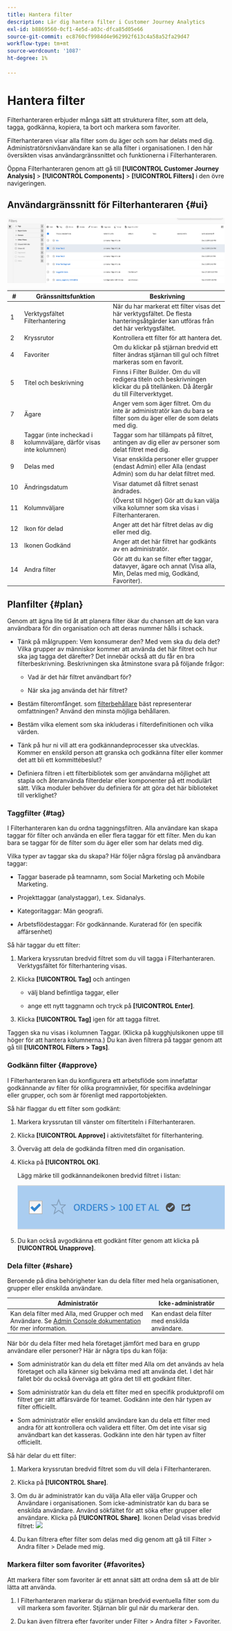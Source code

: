 ```yaml
---
title: Hantera filter
description: Lär dig hantera filter i Customer Journey Analytics
exl-id: b8869560-0cf1-4e5d-a03c-dfca85d05e66
source-git-commit: ec8760cf9984d4e962992f613c4a58a52fa29d47
workflow-type: tm+mt
source-wordcount: '1087'
ht-degree: 1%

---
```


# Hantera filter

Filterhanteraren erbjuder många sätt att strukturera filter, som att dela, tagga, godkänna, kopiera, ta bort och markera som favoriter.

Filterhanteraren visar alla filter som du äger och som har delats med dig. Administratörsnivåanvändare kan se alla filter i organisationen. I den här översikten visas användargränssnittet och funktionerna i Filterhanteraren.

Öppna Filterhanteraren genom att gå till **[!UICONTROL Customer Journey Analysis]** > **[!UICONTROL Components]** > **[!UICONTROL Filters]** i den övre navigeringen.

## Användargränssnitt för Filterhanteraren {#ui}

![](assets/filter-manager-ui.png)

| # | Gränssnittsfunktion | Beskrivning |
|---|---|---|
| 1 | Verktygsfältet Filterhantering | När du har markerat ett filter visas det här verktygsfältet. De flesta hanteringsåtgärder kan utföras från det här verktygsfältet. |
| 2 | Kryssrutor | Kontrollera ett filter för att hantera det. |
| 4 | Favoriter | Om du klickar på stjärnan bredvid ett filter ändras stjärnan till gul och filtret markeras som en favorit. |
| 5 | Titel och beskrivning | Finns i Filter Builder. Om du vill redigera titeln och beskrivningen klickar du på titellänken. Då återgår du till Filterverktyget. |
| 7 | Ägare | Anger vem som äger filtret. Om du inte är administratör kan du bara se filter som du äger eller de som delats med dig. |
| 8 | Taggar (inte incheckad i kolumnväljare, därför visas inte kolumnen) | Taggar som har tillämpats på filtret, antingen av dig eller av personer som delat filtret med dig. |
| 9 | Delas med | Visar enskilda personer eller grupper (endast Admin) eller Alla (endast Admin) som du har delat filtret med. |
| 10 | Ändringsdatum | Visar datumet då filtret senast ändrades. |
| 11 | Kolumnväljare | (Överst till höger) Gör att du kan välja vilka kolumner som ska visas i Filterhanteraren. |
| 12 | Ikon för delad | Anger att det här filtret delas av dig eller med dig. |
| 13 | Ikonen Godkänd | Anger att det här filtret har godkänts av en administratör. |
| 14 | Andra filter | Gör att du kan se filter efter taggar, datavyer, ägare och annat (Visa alla, Min, Delas med mig, Godkänd, Favoriter). |

## Planfilter {#plan}

Genom att ägna lite tid åt att planera filter ökar du chansen att de kan vara användbara för din organisation och att deras nummer hålls i schack.

* Tänk på målgruppen: Vem konsumerar den? Med vem ska du dela det? Vilka grupper av människor kommer att använda det här filtret och hur ska jag tagga det därefter? Det innebär också att du får en bra filterbeskrivning. Beskrivningen ska åtminstone svara på följande frågor:

   * Vad är det här filtret användbart för?

   * När ska jag använda det här filtret?

* Bestäm filteromfånget. som [filterbehållare](/help/components/filters/filters-overview.md) bäst representerar omfattningen? Använd den minsta möjliga behållaren.

* Bestäm vilka element som ska inkluderas i filterdefinitionen och vilka värden.

* Tänk på hur ni vill att era godkännandeprocesser ska utvecklas. Kommer en enskild person att granska och godkänna filter eller kommer det att bli ett kommittébeslut?

* Definiera filtren i ett filterbibliotek som ger användarna möjlighet att stapla och återanvända filterdelar eller komponenter på ett modulärt sätt. Vilka moduler behöver du definiera för att göra det här biblioteket till verklighet?

### Taggfilter {#tag}

I Filterhanteraren kan du ordna taggningsfiltren. Alla användare kan skapa taggar för filter och använda en eller flera taggar för ett filter. Men du kan bara se taggar för de filter som du äger eller som har delats med dig.

Vilka typer av taggar ska du skapa? Här följer några förslag på användbara taggar:

* Taggar baserade på teamnamn, som Social Marketing och Mobile Marketing.

* Projekttaggar (analystaggar), t.ex. Sidanalys.

* Kategoritaggar: Män geografi.

* Arbetsflödestaggar: För godkännande. Kuraterad för (en specifik affärsenhet)

Så här taggar du ett filter:

1. Markera kryssrutan bredvid filtret som du vill tagga i Filterhanteraren. Verktygsfältet för filterhantering visas.

1. Klicka **[!UICONTROL Tag]** och antingen

   * välj bland befintliga taggar, eller

   * ange ett nytt taggnamn och tryck på **[!UICONTROL Enter]**.

1. Klicka **[!UICONTROL Tag]** igen för att tagga filtret.

Taggen ska nu visas i kolumnen Taggar. (Klicka på kugghjulsikonen uppe till höger för att hantera kolumnerna.)
Du kan även filtrera på taggar genom att gå till **[!UICONTROL Filters > Tags]**.

### Godkänn filter {#approve}

I Filterhanteraren kan du konfigurera ett arbetsflöde som innefattar godkännande av filter för olika programnivåer, för specifika avdelningar eller grupper, och som är förenligt med rapportobjekten.

Så här flaggar du ett filter som godkänt:

1. Markera kryssrutan till vänster om filtertiteln i Filterhanteraren.

1. Klicka **[!UICONTROL Approve]** i aktivitetsfältet för filterhantering.

1. Överväg att dela de godkända filtren med din organisation.

1. Klicka på **[!UICONTROL OK]**.

   Lägg märke till godkännandeikonen bredvid filtret i listan:

   ![](assets/seg_approved.png)

1. Du kan också avgodkänna ett godkänt filter genom att klicka på **[!UICONTROL Unapprove]**.

### Dela filter {#share}

Beroende på dina behörigheter kan du dela filter med hela organisationen, grupper eller enskilda användare.

| Administratör | Icke-administratör |
|---|---|
| Kan dela filter med Alla, med Grupper och med Användare. Se [Admin Console dokumentation](https://helpx.adobe.com/enterprise/using/manage-products-and-profiles.html) för mer information. | Kan endast dela filter med enskilda användare. |

När bör du dela filter med hela företaget jämfört med bara en grupp användare eller personer? Här är några tips du kan följa:

* Som administratör kan du dela ett filter med Alla om det används av hela företaget och alla känner sig bekväma med att använda det. I det här fallet bör du också överväga att göra det till ett godkänt filter.

* Som administratör kan du dela ett filter med en specifik produktprofil om filtret ger rätt affärsvärde för teamet. Godkänn inte den här typen av filter officiellt.

* Som administratör eller enskild användare kan du dela ett filter med andra för att kontrollera och validera ett filter. Om det inte visar sig användbart kan det kasseras. Godkänn inte den här typen av filter officiellt.

Så här delar du ett filter:

1. Markera kryssrutan bredvid filtret som du vill dela i Filterhanteraren.

1. Klicka på **[!UICONTROL Share]**.

1. Om du är administratör kan du välja Alla eller välja Grupper och Användare i organisationen. Som icke-administratör kan du bara se enskilda användare. Använd sökfältet för att söka efter grupper eller användare. Klicka på **[!UICONTROL Share]**. Ikonen Delad visas bredvid filtret: ![](https://spectrum.adobe.com/static/icons/workflow_18/Smock_Share_18_N.svg)

1. Du kan filtrera efter filter som delas med dig genom att gå till Filter > Andra filter > Delade med mig.

### Markera filter som favoriter {#favorites}

Att markera filter som favoriter är ett annat sätt att ordna dem så att de blir lätta att använda.

1. I Filterhanteraren markerar du stjärnan bredvid eventuella filter som du vill markera som favoriter. Stjärnan blir gul när du markerar den.

1. Du kan även filtrera efter favoriter under Filter > Andra filter > Favoriter.
